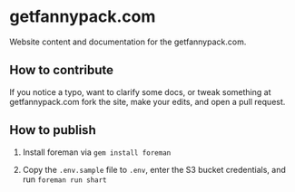 # getfannypack.com

Website content and documentation for the getfannypack.com.

## How to contribute

If you notice a typo, want to clarify some docs, or tweak something at getfannypack.com fork the site, make your edits, and open a pull request.

## How to publish

1. Install foreman via `gem install foreman`

2. Copy the `.env.sample` file to `.env`, enter the S3 bucket credentials, and run `foreman run shart`